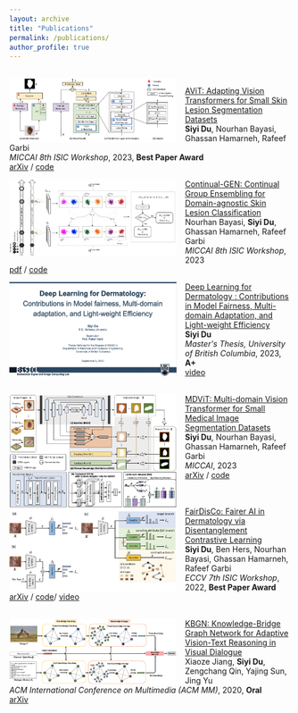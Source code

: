 ```yaml
---
layout: archive
title: "Publications"
permalink: /publications/
author_profile: true
---
```


<!-- {% if author.googlescholar %}
  You can also find my articles on <u><a href="{{author.googlescholar}}">my Google Scholar profile</a>.</u>
{% endif %}

{% include base_path %}

{% for post in site.publications reversed %}
  {% include archive-single.html %}
{% endfor %} -->

<br/>

<!-- AViT -->
<img align="left" width="300" src="/images/siyi_MICCAIW2023_AViT.png" style="margin-right: 15px" /> 

[AViT: Adapting Vision Transformers for Small Skin Lesion Segmentation Datasets](https://link.springer.com/chapter/10.1007/978-3-031-47401-9_3) \
**Siyi Du**, Nourhan Bayasi, Ghassan Hamarneh, Rafeef Garbi   \
*MICCAI 8th ISIC Workshop*, 2023, **Best Paper Award**  \
[arXiv](http://arxiv.org/abs/2307.13897) / [code](https://github.com/siyi-wind/AViT)


<!-- Continual-GEN -->
<img align="left" width="300" src="/images/siyi_MICCAIW2023_Continual-GEN.png" style="margin-right: 15px" /> 

[Continual-GEN: Continual Group Ensembling for Domain-agnostic Skin Lesion Classification](https://link.springer.com/chapter/10.1007/978-3-031-47401-9_1) \
Nourhan Bayasi, **Siyi Du**, Ghassan Hamarneh, Rafeef Garbi   \
*MICCAI 8th ISIC Workshop*, 2023  \
[pdf](https://workshop2023.isic-archive.com/paper_bayasi.pdf) / [code](https://github.com/nourhanb/Continual-GEN)


<!-- Master Thesis -->
<img align="left" width="300" src="/images/siyi_MasterThesis2023.png" style="margin-right: 15px" /> 

[Deep Learning for Dermatology : Contributions in Model Fairness, Multi-domain Adaptation, and Light-weight Efficiency](https://open.library.ubc.ca/soa/cIRcle/collections/ubctheses/24/items/1.0435879) \
**Siyi Du**   \
*Master's Thesis, University of British Columbia*, 2023, **A+**  \
[video](https://www.youtube.com/watch?v=0evv4Hy_ZrY) 
<br/><br/>


<!-- MDViT -->
<img align="left" width="300" src="/images/siyi_MICCAI2023_MDViT.png" style="margin-right: 15px" /> 

[MDViT: Multi-domain Vision Transformer for Small Medical Image Segmentation Datasets](https://link.springer.com/chapter/10.1007/978-3-031-43901-8_43) \
**Siyi Du**, Nourhan Bayasi, Ghassan Hamarneh, Rafeef Garbi   \
*MICCAI*, 2023  \
[arXiv](https://arxiv.org/abs/2307.02100) / [code](https://github.com/siyi-wind/MDViT)
<br/><br/><br/>

<!-- FairDisCo -->
<img align="left" width="300" src="/images/siyi_ECCVW2022_FairDisCo.png" style="margin-right: 15px" /> 

[FairDisCo: Fairer AI in Dermatology via Disentanglement Contrastive Learning](https://link.springer.com/chapter/10.1007/978-3-031-25069-9_13) \
**Siyi Du**, Ben Hers, Nourhan Bayasi, Ghassan Hamarneh, Rafeef Garbi   \
*ECCV 7th ISIC Workshop*, 2022, **Best Paper Award**  \
[arXiv](https://arxiv.org/abs/2208.10013) / [code](https://github.com/siyi-wind/FairDisCo)/ [video](https://github.com/siyi-wind/FairDisCo)
<br/><br/>


<!-- KBGN -->
<img align="left" width="300" src="/images/siyi_ACMMM2020_KBGN.png" style="margin-right: 15px" /> 
 
[KBGN: Knowledge-Bridge Graph Network for Adaptive Vision-Text Reasoning in Visual Dialogue](https://dl.acm.org/doi/abs/10.1145/3394171.3413826) \
Xiaoze Jiang, **Siyi Du**, Zengchang Qin, Yajing Sun, Jing Yu   \
*ACM International Conference on Multimedia (ACM MM)*, 2020, **Oral**  \
[arXiv](https://arxiv.org/abs/2008.04858)
